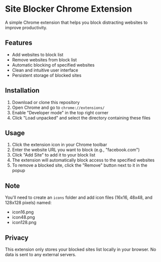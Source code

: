# Site Blocker Chrome Extension

A simple Chrome extension that helps you block distracting websites to improve productivity.

## Features

- Add websites to block list
- Remove websites from block list
- Automatic blocking of specified websites
- Clean and intuitive user interface
- Persistent storage of blocked sites

## Installation

1. Download or clone this repository
2. Open Chrome and go to `chrome://extensions/`
3. Enable "Developer mode" in the top right corner
4. Click "Load unpacked" and select the directory containing these files

## Usage

1. Click the extension icon in your Chrome toolbar
2. Enter the website URL you want to block (e.g., "facebook.com")
3. Click "Add Site" to add it to your block list
4. The extension will automatically block access to the specified websites
5. To remove a blocked site, click the "Remove" button next to it in the popup

## Note

You'll need to create an `icons` folder and add icon files (16x16, 48x48, and 128x128 pixels) named:
- icon16.png
- icon48.png
- icon128.png

## Privacy

This extension only stores your blocked sites list locally in your browser. No data is sent to any external servers. 